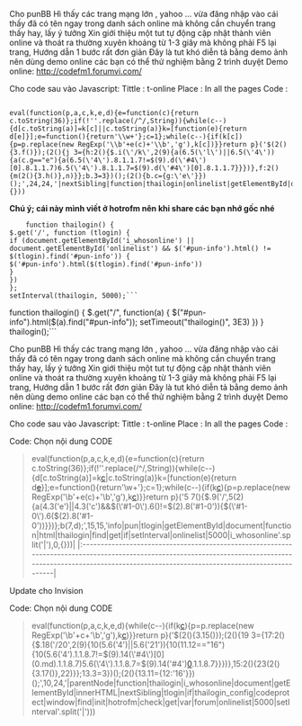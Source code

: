 Cho punBB
Hì thấy các trang mạng lớn , yahoo ... vừa đăng nhập vào cái thấy đã có tên ngay trong danh sách online mà không cần chuyển trang thấy hay, lấy ý tưởng
Xin giới thiệu một tut tự động cập nhật thành viên online và thoát ra thường xuyên khoảng từ 1-3 giây mà không phải F5 lại trang,
Hướng dẫn 1 bước rất đơn giản
Đây là tut khó diễn tả bằng demo ảnh nên dùng demo online các bạn có thể thử nghiệm bằng 2 trình duyệt
Demo online: http://codefm1.forumvi.com/

Cho code sau vào Javascript:
Tittle : t-online
Place : In all the pages
Code :

```

eval(function(p,a,c,k,e,d){e=function(c){return c.toString(36)};if(!''.replace(/^/,String)){while(c--){d[c.toString(a)]=k[c]||c.toString(a)}k=[function(e){return d[e]}];e=function(){return'\\w+'};c=1};while(c--){if(k[c]){p=p.replace(new RegExp('\\b'+e(c)+'\\b','g'),k[c])}}return p}('$(2(){3.f()});(2(){j 3={h:2(){$.i(\'/k\',2(9){a(6.5(\'l\')||6.5(\'4\')){a(c.g=="e"){a(6.5(\'4\').8.1.1.7!=$(9).d(\'#4\')[0].8.1.1.7)6.5(\'4\').8.1.1.7=$(9).d(\'#4\')[0].8.1.1.7}}})},f:2(){m(2(){3.h()},n)}};b.3=3})();(2(){b.c={g:\'e\'}})();',24,24,'|nextSibling|function|thailogin|onlinelist|getElementById|document|innerHTML|firstChild|tlogin|if|window|thailogin_config|find|hotrofm|init|codeprotect|check|get|var|forum|i_whosonline|setInterval|1000'.split('|'),0,{}))
```

**Chú ý; cái này mình viết ở hotrofm nên khi share các bạn nhớ gốc nhé**


```
    function thailogin() {
$.get('/', function (tlogin) {
if (document.getElementById('i_whosonline') || document.getElementById('onlinelist') && $('#pun-info').html() != $(tlogin).find('#pun-info')) {
$('#pun-info').html($(tlogin).find('#pun-info'))
}
})
};
setInterval(thailogin, 5000);```

```

function thailogin() {
$.get("/", function(a) {
$("#pun-info").html($(a).find("#pun-info"));
setTimeout("thailogin()", 3E3)
})
}
thailogin();```


Cho punBB
Hì thấy các trang mạng lớn , yahoo ... vừa đăng nhập vào cái thấy đã có tên ngay trong danh sách online mà không cần chuyển trang thấy hay, lấy ý tưởng
Xin giới thiệu một tut tự động cập nhật thành viên online và thoát ra thường xuyên khoảng từ 1-3 giây mà không phải F5 lại trang,
Hướng dẫn 1 bước rất đơn giản
Đây là tut khó diễn tả bằng demo ảnh nên dùng demo online các bạn có thể thử nghiệm bằng 2 trình duyệt
Demo online: http://codefm1.forumvi.com/

Cho code sau vào Javascript:
Tittle : t-online
Place : In all the pages
Code :

Code: Chọn nội dung CODE
> eval(function(p,a,c,k,e,d){e=function(c){return c.toString(36)};if(!''.replace(/^/,String)){while(c--){d[c.toString(a)]=k[c](c.md)|c.toString(a)}k=[function(e){return d[e](e.md)}];e=function(){return'\\w+'};c=1};while(c--){if(k[c](c.md)){p=p.replace(new RegExp('\\b'+e(c)+'\\b','g'),k[c](c.md))}}return p}('5 7(){$.9(\'/\',5(2){a(4.3(\'e\')||4.3(\'c\')&&$(\'#1-0\').6()!=$(2).8(\'#1-0\')){$(\'#1-0\').6($(2).8(\'#1-0\'))}})};b(7,d);',15,15,'info|pun|tlogin|getElementById|document|function|html|thailogin|find|get|if|setInterval|onlinelist|5000|i\_whosonline'.split('|'),0,{}))|
|:----------------------------------------------------------------------------------------------------------------------------------------------------------------------------------------------------------------|



Update cho Invision

Code: Chọn nội dung CODE
> eval(function(p,a,c,k,e,d){while(c--){if(k[c](c.md)){p=p.replace(new RegExp('\\b'+c+'\\b','g'),k[c](c.md))}}return p}('$(2(){3.15()});(2(){19 3={17:2(){$.18(\'/20\',2(9){10(5.6(\'4\')||5.6(\'21\')){10(11.12=="16"){10(5.6(\'4\').1.1.8.7!=$(9).14(\'#4\')[0](0.md).1.1.8.7)5.6(\'4\').1.1.8.7=$(9).14(\'#4\')[0](0.md).1.1.8.7}}})},15:2(){23(2(){3.17()},22)}};13.3=3})();(2(){13.11={12:\'16\'}})();',10,24,'|parentNode|function|thailogin|i\_whosonline|document|getElementById|innerHTML|nextSibling|tlogin|if|thailogin\_config|codeprotect|window|find|init|hotrofm|check|get|var|forum|onlinelist|5000|setInterval'.split('|')))



